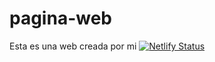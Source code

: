 # pagina-web
Esta es una web creada por mi
[![Netlify Status](https://api.netlify.com/api/v1/badges/b1d8613c-d7fb-420e-a42e-e92f21219726/deploy-status)](https://app.netlify.com/sites/charlytweb/deploys)
